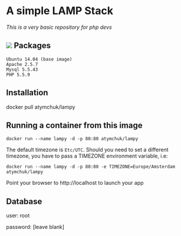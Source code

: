 # A simple LAMP Stack

*This is a very basic repository for php devs*

[![](https://images.microbadger.com/badges/image/atymchuk/lampy.svg)](atymchuk)
Packages
--------

    Ubuntu 14.04 (base image)
    Apache 2.5.7
    Mysql 5.5.43
    PHP 5.5.9

Installation
------------
docker pull atymchuk/lampy

Running a container from this image
-----------------------------------
`docker run --name lampy -d -p 80:80 atymchuk/lampy`

The default timezone is `Etc/UTC`. Should you need to set a different timezone, you have to pass a TIMEZONE environment variable, i.e:

`docker run --name lampy -d -p 80:80 -e TIMEZONE=Europe/Amsterdam atymchuk/lampy`

Point your browser to http://localhost to launch your app

Database
--------
user: root

password: [leave blank]
